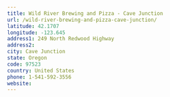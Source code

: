 ```yaml
---
title: Wild River Brewing and Pizza - Cave Junction
url: /wild-river-brewing-and-pizza-cave-junction/
latitude: 42.1707
longitude: -123.645
address1: 249 North Redwood Highway
address2: 
city: Cave Junction
state: Oregon
code: 97523
country: United States
phone: 1-541-592-3556
website: 
---
```


